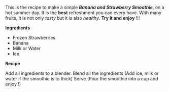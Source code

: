 This is the recipe to make a simple ***Banana and Strawberry Smoothie***, on a hot summer day. 
It is the **best** refreshment you can every have. With many fruits, it is not only *tasty* 
but it is also *healthy*. **Try it and enjoy** !!! 

**Ingredients** 

- Frozen Strawberries
- Banana
- Milk or Water 
- Ice

**Recipe** 

Add all ingredients to a blender.
Blend all the ingredients (Add ice, milk or water if the smoothie is to thick)
Serve (Pour the smoothie into a cup and enjoy !)


